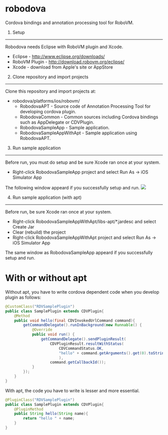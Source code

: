 robodova
========

Cordova bindings and annotation processing tool for RoboVM.

1. Setup
--------
  Robodova needs Eclipse with RoboVM plugin and Xcode.
  * Eclipse - http://www.eclipse.org/downloads/
  * RoboVM Plugin - http://download.robovm.org/eclipse/
  * Xcode - download from Apple's site or AppStore

2. Clone repository and import projects
--------
  Clone this repository and import projects at:
  * robodova/platforms/ios/robovm/
    * RobodovaAPT - Source code of Annotation Processing Tool for developing cordova plugin.
    * RobodovaCommon - Common sources including Cordova bindings such as AppDelegate or CDVPlugin.
    * RobodovaSampleApp - Sample application.
    * RobodovaSampleAppWithApt - Sample application using RobodovaAPT.

3. Run sample application
--------
  Before run, you must do setup and be sure Xcode ran once at your system.
  * Right-click RobodovaSampleApp project and select Run As -> iOS Simulator App
  
  The following window appeard if you successfully setup and run.
  <img src="http://i.gyazo.com/ee6d4d4981530a7acb92be7d8ce3e8b1.png">

4. Run sample application (with apt)
--------
  Before run, be sure Xcode ran once at your system.
  * Right-click RobodovaSampleAppWithApt/libs-apt/*.jardesc and select Create Jar
  * Clear (rebuild) the project
  * Right-click RobodovaSampleAppWithApt project and select Run As -> iOS Simulator App
  
  The same window as RobodovaSampleApp appeard if you successfully setup and run.

With or without apt
========
Without apt, you have to write cordova dependent code when you develop plugin as follows:
```java
@CustomClass("RDVSamplePlugin")
public class SamplePlugin extends CDVPlugin{
	@Method
	public void hello(final CDVInvokedUrlCommand command){
		getCommandDelegate().runInBackground(new Runnable() {
			@Override
			public void run() {
				getCommandDelegate().sendPluginResult(
					CDVPluginResult.resultWithStatus(
						CDVCommandStatus.OK,
						"hello" + command.getArguments().get(0).toString()
						),
					command.getCallbackId());
			}
		});
	}
}
```

With apt, the code you have to write is lesser and more essential.
```java
@PluginClass("RDVSamplePlugin")
public class SamplePlugin extends CDVPlugin{
	@PluginMethod
	public String hello(String name){
		return "hello " + name;
	}
}
```
